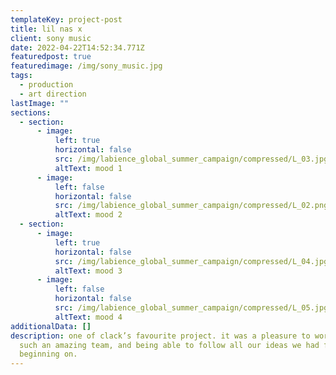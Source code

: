 ```yaml
---
templateKey: project-post
title: lil nas x
client: sony music
date: 2022-04-22T14:52:34.771Z
featuredpost: true
featuredimage: /img/sony_music.jpg
tags:
  - production
  - art direction
lastImage: ""
sections:
  - section:
      - image:
          left: true
          horizontal: false
          src: /img/labience_global_summer_campaign/compressed/L_03.jpg
          altText: mood 1
      - image:
          left: false
          horizontal: false
          src: /img/labience_global_summer_campaign/compressed/L_02.png
          altText: mood 2
  - section:
      - image:
          left: true
          horizontal: false
          src: /img/labience_global_summer_campaign/compressed/L_04.jpg
          altText: mood 3
      - image:
          left: false
          horizontal: false
          src: /img/labience_global_summer_campaign/compressed/L_05.jpg
          altText: mood 4
additionalData: []
description: one of clack’s favourite project. it was a pleasure to work with
  such an amazing team, and being able to follow all our ideas we had from the
  beginning on.
---
```

